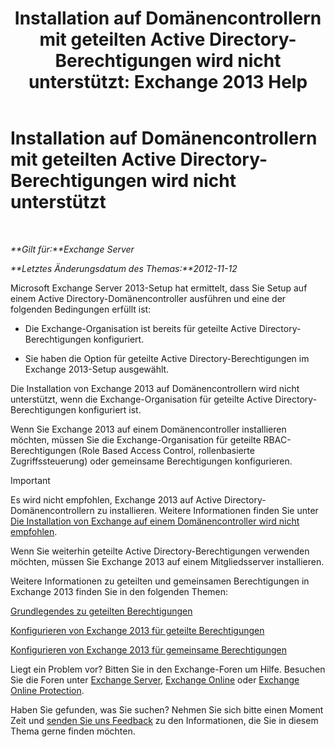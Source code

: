 ﻿---
title: 'Installation auf Domänencontrollern mit geteilten Active Directory-Berechtigungen wird nicht unterstützt: Exchange 2013 Help'
TOCTitle: Installation auf Domänencontrollern mit geteilten Active Directory-Berechtigungen wird nicht unterstützt
ms:assetid: 977e3758-5e09-40a2-80c1-fe344b1d8a2a
ms:mtpsurl: https://technet.microsoft.com/de-de/library/ms.exch.setupreadiness.installondcinadsplitpermissionmode(v=EXCHG.150)
ms:contentKeyID: 50476273
ms.date: 04/24/2018
mtps_version: v=EXCHG.150
ms.translationtype: HT
---

# Installation auf Domänencontrollern mit geteilten Active Directory-Berechtigungen wird nicht unterstützt

 

_**Gilt für:**Exchange Server_

_**Letztes Änderungsdatum des Themas:**2012-11-12_

Microsoft Exchange Server 2013-Setup hat ermittelt, dass Sie Setup auf einem Active Directory-Domänencontroller ausführen und eine der folgenden Bedingungen erfüllt ist:

  - Die Exchange-Organisation ist bereits für geteilte Active Directory-Berechtigungen konfiguriert.

  - Sie haben die Option für geteilte Active Directory-Berechtigungen im Exchange 2013-Setup ausgewählt.

Die Installation von Exchange 2013 auf Domänencontrollern wird nicht unterstützt, wenn die Exchange-Organisation für geteilte Active Directory-Berechtigungen konfiguriert ist.

Wenn Sie Exchange 2013 auf einem Domänencontroller installieren möchten, müssen Sie die Exchange-Organisation für geteilte RBAC-Berechtigungen (Role Based Access Control, rollenbasierte Zugriffssteuerung) oder gemeinsame Berechtigungen konfigurieren.


> [!IMPORTANT]
> Es wird nicht empfohlen, Exchange 2013 auf Active Directory-Domänencontrollern zu installieren. Weitere Informationen finden Sie unter <A href="installing-exchange-on-a-domain-controller-is-not-recommended-exchange-2013-help.md">Die Installation von Exchange auf einem Domänencontroller wird nicht empfohlen</A>.



Wenn Sie weiterhin geteilte Active Directory-Berechtigungen verwenden möchten, müssen Sie Exchange 2013 auf einem Mitgliedsserver installieren.

Weitere Informationen zu geteilten und gemeinsamen Berechtigungen in Exchange 2013 finden Sie in den folgenden Themen:

[Grundlegendes zu geteilten Berechtigungen](understanding-split-permissions-exchange-2013-help.md)

[Konfigurieren von Exchange 2013 für geteilte Berechtigungen](configure-exchange-2013-for-split-permissions-exchange-2013-help.md)

[Konfigurieren von Exchange 2013 für gemeinsame Berechtigungen](configure-exchange-2013-for-shared-permissions-exchange-2013-help.md)

Liegt ein Problem vor? Bitten Sie in den Exchange-Foren um Hilfe. Besuchen Sie die Foren unter [Exchange Server](https://go.microsoft.com/fwlink/p/?linkid=60612), [Exchange Online](https://go.microsoft.com/fwlink/p/?linkid=267542) oder [Exchange Online Protection](https://go.microsoft.com/fwlink/p/?linkid=285351).

Haben Sie gefunden, was Sie suchen? Nehmen Sie sich bitte einen Moment Zeit und [senden Sie uns Feedback](mailto:exsetuphelpfeedback@microsoft.com?subject=exchange%202013%20setup%20help%20feedbac) zu den Informationen, die Sie in diesem Thema gerne finden möchten.

